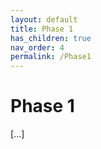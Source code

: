 ```yaml
---
layout: default
title: Phase 1
has_children: true
nav_order: 4
permalink: /Phase1
---
```


# Phase 1

[...]
